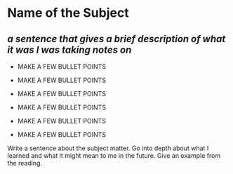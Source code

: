 # Name of the Subject

## *a sentence that gives a brief description of what it was I was taking notes on*

* MAKE A FEW BULLET POINTS

* MAKE A FEW BULLET POINTS

* MAKE A FEW BULLET POINTS

* MAKE A FEW BULLET POINTS

* MAKE A FEW BULLET POINTS

* MAKE A FEW BULLET POINTS

Write a sentence about the subject matter. Go into depth about what I learned and what it might mean to me in the future. Give an example from the reading.
